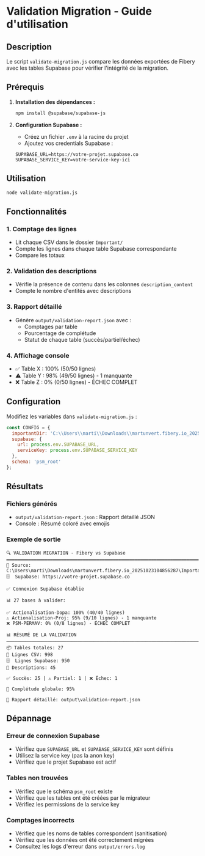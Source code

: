 # Validation Migration - Guide d'utilisation

## Description
Le script `validate-migration.js` compare les données exportées de Fibery avec les tables Supabase pour vérifier l'intégrité de la migration.

## Prérequis

1. **Installation des dépendances :**
   ```bash
   npm install @supabase/supabase-js
   ```

2. **Configuration Supabase :**
   - Créez un fichier `.env` à la racine du projet
   - Ajoutez vos credentials Supabase :
   ```
   SUPABASE_URL=https://votre-projet.supabase.co
   SUPABASE_SERVICE_KEY=votre-service-key-ici
   ```

## Utilisation

```bash
node validate-migration.js
```

## Fonctionnalités

### 1. Comptage des lignes
- Lit chaque CSV dans le dossier `Important/`
- Compte les lignes dans chaque table Supabase correspondante
- Compare les totaux

### 2. Validation des descriptions
- Vérifie la présence de contenu dans les colonnes `description_content`
- Compte le nombre d'entités avec descriptions

### 3. Rapport détaillé
- Génère `output/validation-report.json` avec :
  - Comptages par table
  - Pourcentage de complétude
  - Statut de chaque table (succès/partiel/échec)

### 4. Affichage console
- ✅ Table X : 100% (50/50 lignes)
- ⚠️ Table Y : 98% (49/50 lignes) - 1 manquante
- ❌ Table Z : 0% (0/50 lignes) - ÉCHEC COMPLET

## Configuration

Modifiez les variables dans `validate-migration.js` :

```javascript
const CONFIG = {
  importantDir: 'C:\\Users\\marti\\Downloads\\martunvert.fibery.io_20251023104856287\\Important',
  supabase: {
    url: process.env.SUPABASE_URL,
    serviceKey: process.env.SUPABASE_SERVICE_KEY
  },
  schema: 'psm_root'
};
```

## Résultats

### Fichiers générés
- `output/validation-report.json` : Rapport détaillé JSON
- Console : Résumé coloré avec emojis

### Exemple de sortie
```
🔍 VALIDATION MIGRATION - Fibery vs Supabase
━━━━━━━━━━━━━━━━━━━━━━━━━━━━━━━━━━━━━━━━━━━━━━━━━━━━━━━━━━━━━━━━━━━━━━━━━━━━━━━━
📂 Source: C:\Users\marti\Downloads\martunvert.fibery.io_20251023104856287\Important
🗄️  Supabase: https://votre-projet.supabase.co

✅ Connexion Supabase établie

📊 27 bases à valider:

✅ Actionalisation-Dopa: 100% (40/40 lignes)
⚠️ Actionalisation-Proj: 95% (9/10 lignes) - 1 manquante
❌ PSM-PERMAV: 0% (0/8 lignes) - ÉCHEC COMPLET

📊 RÉSUMÉ DE LA VALIDATION
────────────────────────────────────────────────────────────────────────────────
📦 Tables totales: 27
📄 Lignes CSV: 998
🗄️  Lignes Supabase: 950
📝 Descriptions: 45

✅ Succès: 25 | ⚠️ Partiel: 1 | ❌ Échec: 1

🎯 Complétude globale: 95%

💾 Rapport détaillé: output\validation-report.json
```

## Dépannage

### Erreur de connexion Supabase
- Vérifiez que `SUPABASE_URL` et `SUPABASE_SERVICE_KEY` sont définis
- Utilisez la service key (pas la anon key)
- Vérifiez que le projet Supabase est actif

### Tables non trouvées
- Vérifiez que le schéma `psm_root` existe
- Vérifiez que les tables ont été créées par le migrateur
- Vérifiez les permissions de la service key

### Comptages incorrects
- Vérifiez que les noms de tables correspondent (sanitisation)
- Vérifiez que les données ont été correctement migrées
- Consultez les logs d'erreur dans `output/errors.log`
